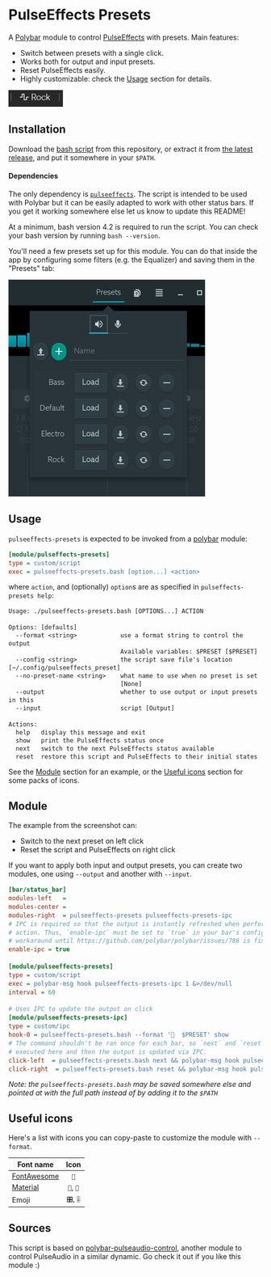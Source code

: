 # PulseEffects Presets

A [Polybar](https://github.com/polybar/polybar) module to control [PulseEffects](https://github.com/wwmm/pulseeffects) with presets. Main features:

* Switch between presets with a single click.
* Works both for output and input presets.
* Reset PulseEffects easily.
* Highly customizable: check the [Usage](#usage) section for details.

![example](images/example.png)

## Installation

Download the [bash script](https://github.com/marioortizmanero/polybar-pulseeffects-presets/blob/master/pulseeffects-presets.bash) from this repository, or extract it from [the latest release](https://github.com/marioortizmanero/polybar-pulseeffects-presets/releases/latest), and put it somewhere in your `$PATH`.

#### Dependencies

The only dependency is [`pulseeffects`](https://github.com/wwmm/pulseeffects). The script is intended to be used with Polybar but it can be easily adapted to work with other status bars. If you get it working somewhere else let us know to update this README!

At a minimum, bash version 4.2 is required to run the script. You can check your bash version by running `bash --version`.

You'll need a few presets set up for this module. You can do that inside the app by configuring some filters (e.g. the Equalizer) and saving them in the "Presets" tab:

![presets](images/pulseeffects.png)

## Usage

`pulseeffects-presets` is expected to be invoked from a [polybar](//github.com/polybar/polybar) module:

```ini
[module/pulseffects-presets]
type = custom/script
exec = pulseeffects-presets.bash [option...] <action>
```

where `action`, and (optionally) `option`s are as specified in `pulseffects-presets help`:

```
Usage: ./pulseeffects-presets.bash [OPTIONS...] ACTION

Options: [defaults]
  --format <string>            use a format string to control the output
                               Available variables: $PRESET [$PRESET]
  --config <string>            the script save file's location [~/.config/pulseeffects_preset]
  --no-preset-name <string>    what name to use when no preset is set
                               [None]
  --output                     whether to use output or input presets in this
  --input                      script [Output]

Actions:
  help   display this message and exit
  show   print the PulseEffects status once
  next   switch to the next PulseEffects status available
  reset  restore this script and PulseEffects to their initial states
```

See the [Module](#module) section for an example, or the [Useful icons](#useful-icons) section for some packs of icons.

## Module

The example from the screenshot can:

* Switch to the next preset on left click
* Reset the script and PulseEffects on right click


If you want to apply both input and output presets, you can create two modules, one using `--output` and another with `--input`.

```ini
[bar/status_bar]
modules-left   =
modules-center =
modules-right  = pulseeffects-presets pulseeffects-presets-ipc
# IPC is required so that the output is instantly refreshed when performing an
# action. Thus, `enable-ipc` must be set to `true` in your bar's config. It's a
# workaround until https://github.com/polybar/polybar/issues/786 is fixed.
enable-ipc = true

[module/pulseeffects-presets]
type = custom/script
exec = polybar-msg hook pulseeffects-presets-ipc 1 &>/dev/null
interval = 60

# Uses IPC to update the output on click
[module/pulseeffects-presets-ipc]
type = custom/ipc
hook-0 = pulseeffects-presets.bash --format '  $PRESET' show
# The command shouldn't be ran once for each bar, so `next` and `reset` are
# executed here and then the output is updated via IPC.
click-left  = pulseeffects-presets.bash next && polybar-msg hook pulseeffects-presets-ipc 1
click-right  = pulseeffects-presets.bash reset && polybar-msg hook pulseeffects-presets-ipc 1
```

*Note: the `pulseeffects-presets.bash` may be saved somewhere else and pointed at with the full path instead of by adding it to the `$PATH`*

## Useful icons

Here's a list with icons you can copy-paste to customize the module with `--format`.

| Font name                                       | Icon     |
| ----------------------------------------------- | :------: |
| [FontAwesome](https://fontawesome.com)          | ``      |
| [Material](https://material.io/resources/icons) | ``, `` |
| Emoji                                           | `🎛️`, `🎚️` |

## Sources

This script is based on [polybar-pulseaudio-control](https://github.com/marioortizmanero/polybar-pulseaudio-control), another module to control PulseAudio in a similar dynamic. Go check it out if you like this module :)
